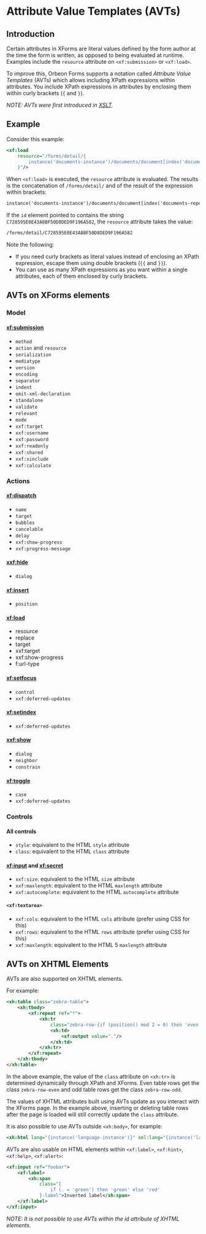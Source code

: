 # Attribute Value Templates (AVTs)



## Introduction

Certain attributes in XForms are literal values defined by the form author at the time the form is written, as opposed to being evaluated at runtime. Examples include the `resource` attribute on `<xf:submission>` or `<xf:load>`.

To improve this, Orbeon Forms supports a notation called _Attribute Value Templates_ (AVTs) which allows including XPath expressions within attributes. You include XPath expressions in attributes by enclosing them within curly brackets (`{` and `}`).

_NOTE: AVTs were first introduced in [XSLT][1]._

## Example

Consider this example:

```xml
<xf:load
    resource="/forms/detail/{
        instance('documents-instance')/documents/document[index('documents-repeat')]/id
    }"/>
```

When `<xf:load>` is executed, the `resource` attribute is evaluated. The results is the concatenation of `/forms/detail/` and of the result of the expression within brackets:

```xml
instance('documents-instance')/documents/document[index('documents-repeat')]/id
```

If the `id` element pointed to contains the string `C728595E0E43A8BF50D8DED9F196A582`, the `resource` attribute takes the value:

```xml
/forms/detail/C728595E0E43A8BF50D8DED9F196A582
```

Note the following:

* If you need curly brackets as literal values instead of enclosing an XPath expression, escape them using double brackets (`{{` and `}}`).
* You can use as many XPath expressions as you want within a single attributes, each of them enclosed by curly brackets.

## AVTs on XForms elements

### Model

#### <xf:submission>

* `method`
* `action` and `resource`
* `serialization`
* `mediatype`
* `version`
* `encoding`
* `separator`
* `indent`
* `omit-xml-declaration`
* `standalone`
* `validate`
* `relevant`
* `mode`
* `xxf:target`
* `xxf:username`
* `xxf:password`
* `xxf:readonly`
* `xxf:shared`
* `xxf:xinclude`
* `xxf:calculate`

### Actions

#### <xf:dispatch>

* `name`
* `target`
* `bubbles`
* `cancelable`
* `delay`
* `xxf:show-progress`
* `xxf:progress-message`

#### <xxf:hide>

* `dialog`

#### <xf:insert>

* `position`

#### <xf:load>

* resource
* replace
* target
* xxf:target
* xxf:show-progress
* f:url-type

#### <xf:setfocus>

* `control`
* `xxf:deferred-updates`

#### <xf:setindex>

* `xxf:deferred-updates`

#### <xxf:show>

* `dialog`
* `neighbor`
* `constrain`

#### <xf:toggle>

* `case`
* `xxf:deferred-updates`

### Controls

#### All controls

* `style`: equivalent to the HTML `style` attribute
* `class`: equivalent to the HTML `class` attribute

#### <xf:input> and <xf:secret>

* `xxf:size`: equivalent to the HTML `size` attribute
* `xxf:maxlength`: equivalent to the HTML `maxlength` attribute
* `xxf:autocomplete`: equivalent to the HTML `autocomplete` attribute

#### `<xf:textarea>`

* `xxf:cols`: equivalent to the HTML `cols` attribute (prefer using CSS for this)
* `xxf:rows`: equivalent to the HTML `rows` attribute (prefer using CSS for this)
* `xxf:maxlength`: equivalent to the HTML 5 `maxlength` attribute

## AVTs on XHTML Elements

AVTs are also supported on XHTML elements. 

For example:

```xml
<xh:table class="zebra-table">
    <xh:tbody>
        <xf:repeat ref="*">
            <xh:tr
                class="zebra-row-{if (position() mod 2 = 0) then 'even' else 'odd'}">
                <xh:td>
                    <xf:output value="."/>
                </xh:td>
            </xh:tr>
        </xf:repeat>
    </xh:tbody>
</xh:table>
```

In the above example, the value of the `class` attribute on `<xh:tr>` is determined dynamically through XPath and XForms. Even table rows get the class `zebra-row-even` and odd table rows get the class `zebra-row-odd`.

The values of XHTML attributes built using AVTs update as you interact with the XForms page. In the example above, inserting or deleting table rows after the page is loaded will still correctly update the `class` attribute.

It is also possible to use AVTs outside `<xh:body>`, for example:

```xml
<xh:html lang="{instance('language-instance')}" xml:lang="{instance('language-instance')}">...</xh:html>
```

AVTs are also usable on HTML elements within `<xf:label>`, `<xf:hint>`, `<xf:help>`, `<xf:alert>`:

```xml
<xf:input ref="foobar">
    <xf:label>
        <xh:span 
            class="{
                if (. = 'green') then 'green' else 'red'
            }-label">Inverted label</xh:span>
    </xf:label>
</xf:input>
``` 

_NOTE: It is not possible to use AVTs within the id attribute of XHTML elements._  

[1]: http://www.w3.org/TR/xslt20/
